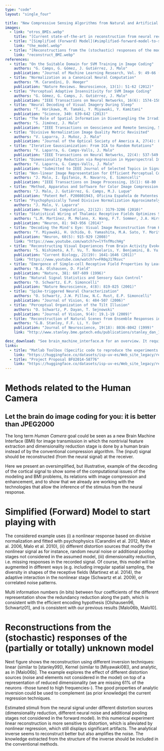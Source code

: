 ```yaml
---
type: "code"
layout: "single_four"

title: "New Compressive Sensing Algorithms from Natural and Artificial Brain Networks. L.M. Martínez and J. Malo."
images:
  - link: "otros_BMIs.webp"
    title: "[Current state-of-the-art in reconstruction from neural recordings](#methods-related-to-the-human-camera)"
  - title: "[Simplified (Forward) Model](#simplified-forward-model-to-start-playing-with)"
    link: "the_model.webp"
  - title: "[Reconstructions from the (stochastic) responses of the model](#reconstructions-from-the-stochastic-responses-of-the-partially-or-totally-unknown-model)"
    link: "reconstruct_BMI.webp"
references:
  - title: "On the Suitable Domain for SVM Training in Image Coding"
    authors: "G. Camps, G. Gómez, J. Gutiérrez, J. Malo"
    publication: "Journal of Machine Learning Research, Vol. 9: 49-66 (2008)"
  - title: "Normalization as a Canonical Neural Computation"
    authors: "M. Carandini, D. Heeger"
    publication: "Nature Reviews. Neuroscience, 13(1): 51-62 (2012)"
  - title: "Perceptual Adaptive Insensitivity for SVM Image Coding"
    authors: "G. Gómez, G. Camps, J. Gutiérrez, J. Malo"
    publication: "IEEE Transactions on Neural Networks, 16(6): 1574-1581 (2005)"
  - title: "Neural Decoding of Visual Imagery During Sleep"
    authors: "T. Horikawa, M. Tamaki, Y. Miyawaki, Y. Kamitani"
    publication: "Science, 340: 639-642 (2013)"
  - title: "The Role of Spatial Information in Disentangling the Irradiance-Reflectance-Transmittance Ambiguity"
    authors: "S. Jiménez, J. Malo"
    publication: "IEEE Transactions on Geoscience and Remote Sensing, 52(8): 4881-4894 (2014)"
  - title: "Divisive Normalization Image Quality Metric Revisited"
    authors: "V. Laparra, J. Muñoz, J. Malo"
    publication: "Journal of the Optical Society of America A, 27(4): 852-864 (2010)"
  - title: "Iterative Gaussianization: From ICA to Random Rotations"
    authors: "V. Laparra, G. Camps-Valls, J. Malo"
    publication: "IEEE Transactions on Neural Networks, 22(4): 537-549 (2011)"
  - title: "Dimensionality Reduction via Regression in Hyperspectral Imagery"
    authors: "V. Laparra, G. Camps-Valls, J. Malo"
    publication: "Submitted to IEEE Journal of Selected Topics in Signal Processing (2014)"
  - title: "Non-linear Image Representation for Efficient Perceptual Coding"
    authors: "J. Malo, I. Epifanio, R. Navarro, E. Simoncelli"
    publication: "IEEE Transactions on Image Processing, 15(1): 68-80 (2006)"
  - title: "Method, Apparatus and Software for Color Image Compression Based on Non-linear Perceptual Representations and Machine Learning"
    authors: "J. Malo, J. Gutiérrez, G. Camps, M.J. Luque"
    publication: "Patent Ref. P200801943, Oficina Española de Patentes y Marcas (2008)"
  - title: "Psychophysically Tuned Divisive Normalization Approximately Factorizes the PDF of Natural Images"
    authors: "J. Malo, V. Laparra"
    publication: "Neural Computation, 22(12): 3179-3206 (2010)"
  - title: "Statistical Wiring of Thalamic Receptive Fields Optimizes Spatial Sampling of the Retinal Image"
    authors: "L.M. Martínez, M. Molano, X. Wang, F.T. Sommer, J.A. Hirsch"
    publication: "Neuron, 81: 943-956 (2014)"
  - title: "Decoding the Mind's Eye: Visual Image Reconstruction from Human Brain Activity Using a Combination of Multiscale Local Image Decoders"
    authors: "Y. Miyawaki, H. Uchida, O. Yamashita, M.A. Sato, Y. Morito, H.C. Tanabe, N. Sadato, Y. Kamitani"
    publication: "Neuron, 60(5): 915-929 (2008)"
    link: "https://www.youtube.com/watch?v=lYfnfMschHg"
  - title: "Reconstructing Visual Experiences from Brain Activity Evoked by Natural Movies"
    authors: "S. Nishimoto, A.T. Vu, T. Naselaris, Y. Benjamini, B. Yu, J.L. Gallant"
    publication: "Current Biology, 21(19): 1641-1646 (2011)"
    link: "https://www.youtube.com/watch?v=FR0qJ17Rsvc"
  - title: "Emergence of Simple-cell Receptive Field Properties by Learning a Sparse Code for Natural Images"
    authors: "B.A. Olshausen, D. Field"
    publication: "Nature, 381: 607-609 (1996)"
  - title: "Natural Signal Statistics and Sensory Gain Control"
    authors: "O. Schwartz, E.P. Simoncelli"
    publication: "Nature Neuroscience, 4(8): 819-825 (2001)"
  - title: "Spike-triggered Neural Characterization"
    authors: "O. Schwartz, J.W. Pillow, N.C. Rust, E.P. Simoncelli"
    publication: "Journal of Vision, 6: 484-507 (2006)"
  - title: "Perceptual Organization of the Tilt Illusion"
    authors: "O. Schwartz, P. Dayan, T. Sejnowski"
    publication: "Journal of Vision, 9(4): 19.1-19 (2009)"
  - title: "Reconstruction of Natural Scenes from Ensemble Responses in the Lateral Geniculate Nucleus"
    authors: "G.B. Stanley, F.F. Li, Y. Dan"
    publication: "Journal of Neuroscience, 19(18): 8036-8042 (1999)"
    link: "http://www.stanley.bme.gatech.edu/publications/stanley_dan_1999.pdf"

desc_download: "See brain_machine_interface.m for an overview. It requires including in the matlab path all the subfolders in the zip file."
links:
  - title: "Matlab Toolbox (Specific code to reproduce the experiments in this illustration)"
    link: "https://huggingface.co/datasets/isp-uv-es/Web_site_legacy/resolve/main/code/soft_visioncolor/bmi.zip"
  - title: "Project Proposal BFU2014-58776"
    link: "https://huggingface.co/datasets/isp-uv-es/Web_site_legacy/resolve/main/code/soft_visioncolor/Project_Martinez_Malo_BFU2014_58776_R.pdf"
---
```


# Methods related to the Human Camera

## Let the brain do image coding for you: it is better than JPEG2000 

The long term *Human Camera* goal could be seen as a new Brain Machine Interface (BMI) for image transmission in which the nontrivial feature extraction and dimensionality reduction stage is done by a human brain instead of by the conventional compression algorithm. The (input) signal should be reconstructed (from the neural signal) at the receiver.

Here we present an oversimplified, but illustrative, example of the decoding of the cortical signal to show some of the computational issues of the modeling and BMI problems, its relations with image compression and enhancement, and to show that we already are working with the technologies that allow the inference of the stimulus from the neural response.

# Simplified (Forward) Model to start playing with

The considered example uses (i) a nonlinear response based on divisive normalization and fitted with psychophysics (Carandini et al. 2012, Malo et al. 2006, Malo et al. 2010), (ii) different distortion sources that modify the nonlinear signal as for instance, random neural noise or additional pooling stages not considered in the assumed model, (iii) dimensionality reduction, i.e. missing responses in the recorded signal.  Of course, this model will be augmented in different ways (e.g. including irregular spatial sampling, the diversity in shapes of the receptive fields (Martinez et al. 2014), the adaptive interaction in the nonlinear stage (Schwartz et al. 2009), or correlated noise patterns.

Multi information numbers (in bits) between four coefficients of the different representation show the redundancy reduction along the path, which is consistent with the efficient encoding hypothesis [Olshausen96, Schwartz01], and is consistent with our previous results [Malo06b, Malo10].

# Reconstructions from the (stochastic) responses of the (partially or totally) unknown model

Next figure shows the reconstruction using different inversion techniques: linear (similar to [stanley99]), Kernel (similar to [Miyawaki08]), and analytic, as in [Malo06b]. The example explores the effect of different distortion sources (noise and elements not considered in the model) on top of a representation of reduced dimensionality (we are missing 61% of the neurons -those tuned to high frequencies-). The good properties of analytic inversion could be used to complement (as prior knowledge) the current regression techniques.

Estimated stimuli from the neural signal under different distortion sources (dimensionality reduction, different neural noise and additional pooling stages not considered in the forward model). In this numerical experiment linear reconstruction is more sensitive to distortion, which is alleviated by nonlinear regression, which still displays significant artifacts. The analytical inverse seems to reconstruct better but also amplifies the noise. The knowledge extracted from the structure of the inverse should be included in the conventional methods.